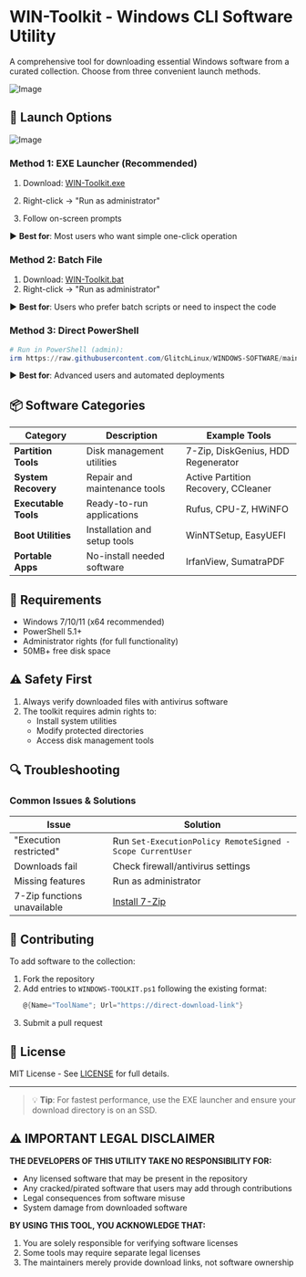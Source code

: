 # WIN-Toolkit - Windows CLI Software Utility

A comprehensive tool for downloading essential Windows software from a curated collection. Choose from three convenient launch methods.

![Image](https://github.com/user-attachments/assets/75684966-d657-4c7a-a787-66956658a616)

## 🚀 Launch Options

![Image](https://github.com/user-attachments/assets/1d760d90-cd7b-4e41-8d43-40852e85da4b)

### Method 1: EXE Launcher (Recommended)

1. Download: [WIN-Toolkit.exe](https://github.com/GlitchLinux/WINDOWS-SOFTWARE/raw/refs/heads/main/WIN-Toolkit.exe) 

2. Right-click → "Run as administrator"
3. Follow on-screen prompts

▶ **Best for**: Most users who want simple one-click operation

### Method 2: Batch File

1. Download: [WIN-Toolkit.bat](https://raw.githubusercontent.com/GlitchLinux/WINDOWS-SOFTWARE/refs/heads/main/WIN-Toolkit.bat)
2. Right-click → "Run as administrator"

▶ **Best for**: Users who prefer batch scripts or need to inspect the code

### Method 3: Direct PowerShell
```powershell
# Run in PowerShell (admin):
irm https://raw.githubusercontent.com/GlitchLinux/WINDOWS-SOFTWARE/main/WINDOWS-TOOLKIT.ps1 | iex
```
▶ **Best for**: Advanced users and automated deployments

## 📦 Software Categories

| Category | Description | Example Tools |
|----------|-------------|---------------|
| **Partition Tools** | Disk management utilities | 7-Zip, DiskGenius, HDD Regenerator |
| **System Recovery** | Repair and maintenance tools | Active Partition Recovery, CCleaner |
| **Executable Tools** | Ready-to-run applications | Rufus, CPU-Z, HWiNFO |
| **Boot Utilities** | Installation and setup tools | WinNTSetup, EasyUEFI |
| **Portable Apps** | No-install needed software | IrfanView, SumatraPDF |

## 🔧 Requirements

- Windows 7/10/11 (x64 recommended)
- PowerShell 5.1+
- Administrator rights (for full functionality)
- 50MB+ free disk space

## ⚠️ Safety First

1. Always verify downloaded files with antivirus software
2. The toolkit requires admin rights to:
   - Install system utilities
   - Modify protected directories
   - Access disk management tools

## 🔍 Troubleshooting

### Common Issues & Solutions

| Issue | Solution |
|-------|----------|
| "Execution restricted" | Run `Set-ExecutionPolicy RemoteSigned -Scope CurrentUser` |
| Downloads fail | Check firewall/antivirus settings |
| Missing features | Run as administrator |
| 7-Zip functions unavailable | [Install 7-Zip](https://www.7-zip.org/) |

## 🤝 Contributing

To add software to the collection:

1. Fork the repository
2. Add entries to `WINDOWS-TOOLKIT.ps1` following the existing format:
   ```powershell
   @{Name="ToolName"; Url="https://direct-download-link"}
   ```
3. Submit a pull request

## 📜 License

MIT License - See [LICENSE](LICENSE) for full details.

---

> 💡 **Tip**: For fastest performance, use the EXE launcher and ensure your download directory is on an SSD.

## ⚠️ IMPORTANT LEGAL DISCLAIMER

**THE DEVELOPERS OF THIS UTILITY TAKE NO RESPONSIBILITY FOR:**
- Any licensed software that may be present in the repository
- Any cracked/pirated software that users may add through contributions
- Legal consequences from software misuse
- System damage from downloaded software

**BY USING THIS TOOL, YOU ACKNOWLEDGE THAT:**
1. You are solely responsible for verifying software licenses
2. Some tools may require separate legal licenses
3. The maintainers merely provide download links, not software ownership

